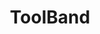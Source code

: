 ---
title: ToolBand
crosslinks:
- youtubefactsbot
- youtubot
- ToolJerk
- u_imguralbumbot
- ToolTickets
- place
- livven
- botwatch
- soundsliketool
- anti_gif_bot
- radiohead
- futurama
- makesyoumoist
- ShitTheFalseSay
- placestart
- Bender
- aperfectcircle
- progmetal
- musictheory
- memes
---